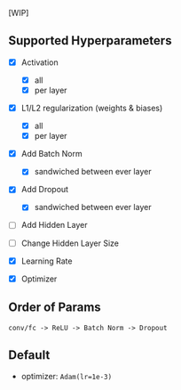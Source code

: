 [WIP]

## Supported Hyperparameters

- [x] Activation
    - [x] all
    - [x] per layer
- [x] L1/L2 regularization (weights & biases)
    - [x] all
    - [x] per layer
- [x] Add Batch Norm
    - [x] sandwiched between ever layer
- [x] Add Dropout
    - [x] sandwiched between ever layer
- [ ] Add Hidden Layer
- [ ] Change Hidden Layer Size
- [x] Learning Rate
- [x] Optimizer


## Order of Params

`conv/fc -> ReLU -> Batch Norm -> Dropout`

## Default

- optimizer: `Adam(lr=1e-3)`
